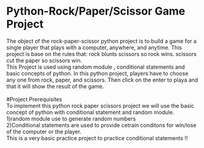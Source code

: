 # Python-Rock/Paper/Scissor Game Project
The object of the rock-paper-scissor python project is to build a game for a single player that plays with a computer, anywhere, and anytime. This project is base on the rules that: rock blunts scissors so rock wins. scissors cut the paper so scissors win.
<br>
This Project is used using random module , conditional statements and basic concepts of python.
In this python project, players have to choose any one from rock, paper, and scissors. Then click on the enter to playa and that it will show the result of the game.
<br>
<br>
#Project Prerequisites
<br>
To implement this python rock paper scissors project we will use the basic concept of python with conditional statement and random module.
<br>
1)random module use to generate random numbers
<br>
2)Conditional statements are used to provide cetrain conditons for win/lose of the computer or the player.
<br>
This is a very basic practice project to practice conditional statements !!
